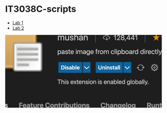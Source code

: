 # IT3038C-scripts

- [Lab 1](/bash/covid.sh)
- [Lab 2](/powershell/sysinfo.ps1)

![](/screenshots/21-09-14-19-02-12.png)
